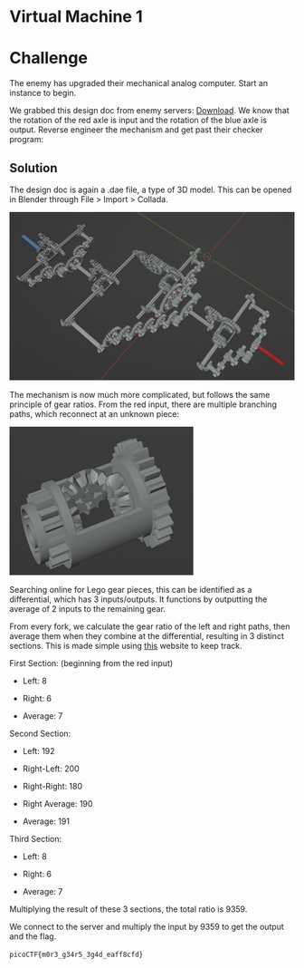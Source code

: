 # Virtual Machine 1

# Challenge

The enemy has upgraded their mechanical analog computer. Start an instance to begin.

We grabbed this design doc from enemy servers: [Download](https://artifacts.picoctf.net/c/265/Virtual-Machine-1.zip). We know that the rotation of the red axle is input and the rotation of the blue axle is output. Reverse engineer the mechanism and get past their checker program:

## Solution

The design doc is again a .dae file, a type of 3D model. This can be opened in Blender through File > Import > Collada.

![](./image0.png)

The mechanism is now much more complicated, but follows the same principle of gear ratios. From the red input, there are multiple branching paths, which reconnect at an unknown piece:

![](./image1.png)

Searching online for Lego gear pieces, this can be identified as a differential, which has 3 inputs/outputs. It functions by outputting the average of 2 inputs to the remaining gear.

From every fork, we calculate the gear ratio of the left and right paths, then average them when they combine at the differential, resulting in 3 distinct sections. This is made simple using [this](http://gears.sariel.pl/) website to keep track.

First Section: (beginning from the red input)

- Left: 8

- Right: 6

- Average: 7

Second Section:

- Left: 192

- Right-Left: 200

- Right-Right: 180

- Right Average: 190

- Average: 191

Third Section:

- Left: 8

- Right: 6

- Average: 7

Multiplying the result of these 3 sections, the total ratio is 9359.

We connect to the server and multiply the input by 9359 to get the output and the flag.

`picoCTF{m0r3_g34r5_3g4d_eaff8cfd}`
